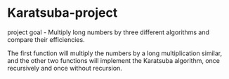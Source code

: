 # Karatsuba-project

project goal - Multiply long numbers by three different algorithms and compare their efficiencies.

The first function will multiply the numbers by a long multiplication similar, and the other two functions will implement the Karatsuba algorithm, once recursively and once without recursion.
